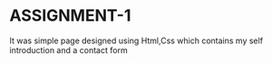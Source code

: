 # ASSIGNMENT-1
It was simple page designed using Html,Css which contains my self introduction and a contact form
